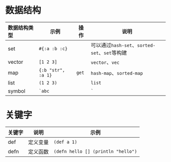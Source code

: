 # 数据结构
| 数据结构类型 | 示例| 操作 |说明|
| :---- | ---- | ---- |----|
|set |`#{:a :b :c}`||可以通过`hash-set`、`sorted-set`、`set`等构建|
|vector| `[1 2 3]`||`vector`、`vec`|
|map|`{:b "str", :a 1}`|`get`|`hash-map`、`sorted-map`|
|list|`(1 2 3)`||`list`|
|symbol|`` `abc ``||``` ` ```|
# 关键字
| 关键字 | 说明     | 示例                               |
| ------ | -------- | ---------------------------------- |
| def    | 定义变量 | `(def a 1)`                        |
| defn   | 定义函数 | `(defn hello [] (println "hello")` |
